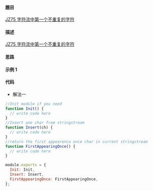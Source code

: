 #### 題目

[JZ75 字符流中第一个不重复的字符](https://www.nowcoder.com/practice/00de97733b8e4f97a3fb5c680ee10720?tpId=13&tqId=23448&ru=/practice/00de97733b8e4f97a3fb5c680ee10720&qru=/ta/coding-interviews/question-ranking)

#### 描述

[JZ75 字符流中第一个不重复的字符](https://www.nowcoder.com/practice/00de97733b8e4f97a3fb5c680ee10720?tpId=13&tqId=23448&ru=/practice/00de97733b8e4f97a3fb5c680ee10720&qru=/ta/coding-interviews/question-ranking)

#### 思路

#### 示例 1

#### 代码

- 解法一

```js
//Init module if you need
function Init() {
  // write code here
}
//Insert one char from stringstream
function Insert(ch) {
  // write code here
}
//return the first appearence once char in current stringstream
function FirstAppearingOnce() {
  // write code here
}

module.exports = {
  Init: Init,
  Insert: Insert,
  FirstAppearingOnce: FirstAppearingOnce,
};
```
